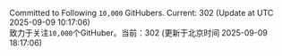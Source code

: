 Committed to Following `10,000` GitHubers. Current: <!-- FOLLOWING_COUNT -->302<!-- FOLLOWING_COUNT --> (Update at UTC <!-- LAST_UPDATED -->2025-09-09 10:17:06<!-- LAST_UPDATED -->)<br>
致力于关注`10,000`个GitHuber。当前：<!-- FOLLOWING_COUNT -->302<!-- FOLLOWING_COUNT --> (更新于北京时间 <!-- LAST_UPDATED_CST -->2025-09-09 18:17:06<!-- LAST_UPDATED_CST -->)

